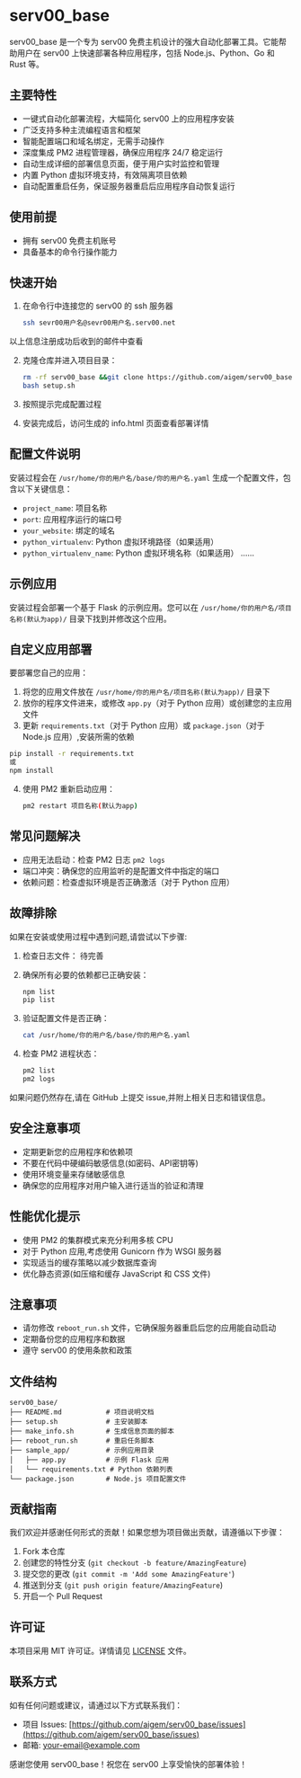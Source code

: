 # serv00_base

serv00_base 是一个专为 serv00 免费主机设计的强大自动化部署工具。它能帮助用户在 serv00 上快速部署各种应用程序，包括 Node.js、Python、Go 和 Rust 等。

## 主要特性

- 一键式自动化部署流程，大幅简化 serv00 上的应用程序安装
- 广泛支持多种主流编程语言和框架
- 智能配置端口和域名绑定，无需手动操作
- 深度集成 PM2 进程管理器，确保应用程序 24/7 稳定运行
- 自动生成详细的部署信息页面，便于用户实时监控和管理
- 内置 Python 虚拟环境支持，有效隔离项目依赖
- 自动配置重启任务，保证服务器重启后应用程序自动恢复运行

## 使用前提

- 拥有 serv00 免费主机账号
- 具备基本的命令行操作能力

## 快速开始

1. 在命令行中连接您的 serv00 的 ssh 服务器
    ```bash
    ssh sevr00用户名@sevr00用户名.serv00.net
    ```
以上信息注册成功后收到的邮件中查看

2. 克隆仓库并进入项目目录：
   ```bash
   rm -rf serv00_base &&git clone https://github.com/aigem/serv00_base.git && cd serv00_base
   bash setup.sh
   ```

3. 按照提示完成配置过程

4. 安装完成后，访问生成的 info.html 页面查看部署详情

## 配置文件说明

安装过程会在 `/usr/home/你的用户名/base/你的用户名.yaml` 生成一个配置文件，包含以下关键信息：

- `project_name`: 项目名称
- `port`: 应用程序运行的端口号
- `your_website`: 绑定的域名
- `python_virtualenv`: Python 虚拟环境路径（如果适用）
- `python_virtualenv_name`: Python 虚拟环境名称（如果适用）
……

## 示例应用

安装过程会部署一个基于 Flask 的示例应用。您可以在 `/usr/home/你的用户名/项目名称(默认为app)/` 目录下找到并修改这个应用。

## 自定义应用部署

要部署您自己的应用：

1. 将您的应用文件放在 `/usr/home/你的用户名/项目名称(默认为app)/` 目录下
2. 放你的程序文件进来，或修改 `app.py`（对于 Python 应用）或创建您的主应用文件
3. 更新 `requirements.txt`（对于 Python 应用）或 `package.json`（对于 Node.js 应用）,安装所需的依赖
```bash
pip install -r requirements.txt
或
npm install
```

4. 使用 PM2 重新启动应用：
   ```bash
   pm2 restart 项目名称(默认为app)
   ```

## 常见问题解决

- 应用无法启动：检查 PM2 日志 `pm2 logs`
- 端口冲突：确保您的应用监听的是配置文件中指定的端口
- 依赖问题：检查虚拟环境是否正确激活（对于 Python 应用）

## 故障排除

如果在安装或使用过程中遇到问题,请尝试以下步骤:

1. 检查日志文件：
待完善

2. 确保所有必要的依赖都已正确安装：
   ```bash
   npm list
   pip list
   ```

3. 验证配置文件是否正确：
   ```bash
   cat /usr/home/你的用户名/base/你的用户名.yaml
   ```

4. 检查 PM2 进程状态：
   ```bash
   pm2 list
   pm2 logs
   ```

如果问题仍然存在,请在 GitHub 上提交 issue,并附上相关日志和错误信息。

## 安全注意事项

- 定期更新您的应用程序和依赖项
- 不要在代码中硬编码敏感信息(如密码、API密钥等)
- 使用环境变量来存储敏感信息
- 确保您的应用程序对用户输入进行适当的验证和清理

## 性能优化提示

- 使用 PM2 的集群模式来充分利用多核 CPU
- 对于 Python 应用,考虑使用 Gunicorn 作为 WSGI 服务器
- 实现适当的缓存策略以减少数据库查询
- 优化静态资源(如压缩和缓存 JavaScript 和 CSS 文件)

## 注意事项

- 请勿修改 `reboot_run.sh` 文件，它确保服务器重启后您的应用能自动启动
- 定期备份您的应用程序和数据
- 遵守 serv00 的使用条款和政策

## 文件结构

```
serv00_base/
├── README.md           # 项目说明文档
├── setup.sh            # 主安装脚本
├── make_info.sh        # 生成信息页面的脚本
├── reboot_run.sh       # 重启任务脚本
├── sample_app/         # 示例应用目录
│   ├── app.py          # 示例 Flask 应用
│   └── requirements.txt # Python 依赖列表
└── package.json        # Node.js 项目配置文件
```

## 贡献指南

我们欢迎并感谢任何形式的贡献！如果您想为项目做出贡献，请遵循以下步骤：

1. Fork 本仓库
2. 创建您的特性分支 (`git checkout -b feature/AmazingFeature`)
3. 提交您的更改 (`git commit -m 'Add some AmazingFeature'`)
4. 推送到分支 (`git push origin feature/AmazingFeature`)
5. 开启一个 Pull Request

## 许可证

本项目采用 MIT 许可证。详情请见 [LICENSE](LICENSE) 文件。

## 联系方式

如有任何问题或建议，请通过以下方式联系我们：

- 项目 Issues: [https://github.com/aigem/serv00_base/issues](https://github.com/aigem/serv00_base/issues)
- 邮箱: [your-email@example.com](mailto:your-email@example.com)

感谢您使用 serv00_base！祝您在 serv00 上享受愉快的部署体验！
